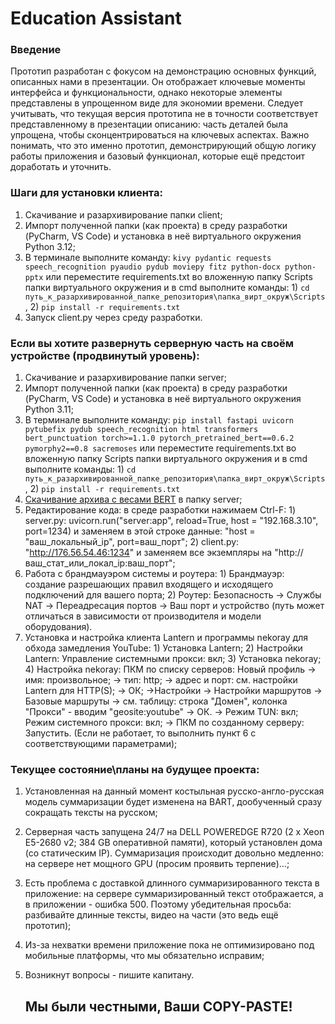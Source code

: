 # Education Assistant
### Введение
Прототип разработан с фокусом на демонстрацию основных функций, описанных нами в презентации. Он отображает ключевые моменты интерфейса и функциональности, однако некоторые элементы представлены в упрощенном виде для экономии времени. Следует учитывать, что текущая версия прототипа не в точности соответствует представленному в презентации описанию: часть деталей была упрощена, чтобы сконцентрироваться на ключевых аспектах. Важно понимать, что это именно прототип, демонстрирующий общую логику работы приложения и базовый функционал, которые ещё предстоит доработать и уточнить.

### Шаги для установки клиента:
1. Скачивание и разархивирование папки client;
2. Импорт полученной папки (как проекта) в среду разработки (PyCharm, VS Code) и установка в неё виртуального окружения Python 3.12;
3. В терминале выполните команду: `kivy pydantic requests speech_recognition pyaudio pydub moviepy fitz python-docx python-pptx` или переместите requirements.txt во вложенную папку Scripts папки виртуального окружения и в cmd выполните команды: 1) `cd путь_к_разархивированной_папке_репозитория\папка_вирт_окруж\Scripts`, 2) `pip install -r requirements.txt`
4. Запуск client.py через среду разработки.

### Если вы хотите развернуть серверную часть на своём устройстве (продвинутый уровень):
1. Скачивание и разархивирование папки server;
2. Импорт полученной папки (как проекта) в среду разработки (PyCharm, VS Code) и установка в неё виртуального окружения Python 3.11;
3. В терминале выполните команду: `pip install fastapi uvicorn pytubefix pydub speech_recognition html transformers bert_punctuation torch>=1.1.0 pytorch_pretrained_bert==0.6.2 pymorphy2==0.8 sacremoses` или переместите requirements.txt во вложенную папку Scripts папки виртуального окружения и в cmd выполните команды: 1) `cd путь_к_разархивированной_папке_репозитория\папка_вирт_окруж\Scripts`, 2) `pip install -r requirements.txt`
4. [Скачивание архива с весами BERT](https://drive.google.com/file/d/190dLqhRjqgNJLKBqz0OxQ3TzxSm5Qbfx) в папку server;
5. Редактирование кода: в среде разработки нажимаем Ctrl-F: 1) server.py: uvicorn.run("server:app", reload=True, host = "192.168.3.10", port=1234) и заменяем в этой строке данные: "host = "ваш_локальный_ip", port=ваш_порт";
                                                            2) client.py: "http://176.56.54.46:1234" и заменяем все экземпляры на "http://ваш_стат_или_локал_ip:ваш_порт";
6. Работа с брандмауэром системы и роутера: 1) Брандмауэр: создание разрешающих правил входящего и исходящего подключений для вашего порта;
                                            2) Роутер: Безопасность -> Службы NAT -> Переадресация портов -> Ваш порт и устройство (путь может отличаться в зависимости от производителя и модели оборудования).
7. Установка и настройка клиента Lantern и программы nekoray для обхода замедления YouTube: 1) Установка Lantern;
                                                                                            2) Настройки Lantern: Управление системными прокси: вкл;
                                                                                            3) Установка nekoray;
                                                                                            4) Настройка nekoray: ПКМ по списку серверов: Новый профиль -> имя: произвольное; -> тип: http; -> адрес и порт: см. настройки Lantern для HTTP(S); -> ОК;
                    ->Настройки -> Настройки маршрутов -> Базовые маршруты -> см. таблицу: строка "Домен", колонка "Прокси" - вводим "geosite:youtube" -> ОК.
                                                                                            -> Режим TUN: вкл; Режим системного прокси: вкл; -> ПКМ по созданному серверу: Запустить. (Если не работает, то выполнить пункт 6 с соответствующими параметрами);

### Текущее состояние\планы на будущее проекта: 
1. Установленная на данный момент костыльная русско-англо-русская модель суммаризации будет изменена на BART, дообученный сразу сокращать тексты на русском;
2. Серверная часть запущена 24/7 на DELL POWEREDGE R720 (2 x Xeon E5-2680 v2; 384 GB оперативной памяти), который установлен дома (со статическим IP). Cуммаризация происходит довольно медленно: на сервере нет мощного GPU (просим проявить терпение)...;
3. Есть проблема с доставкой длинного суммаризированного текста в приложение: на сервере суммаризированный текст отображается, а в приложении - ошибка 500. Поэтому убедительная просьба: разбивайте длинные тексты, видео на части (это ведь ещё прототип);
4. Из-за нехватки времени приложение пока не оптимизировано под мобильные платформы, что мы обязательно исправим;
5. Возникнут вопросы - пишите капитану.

     ## Мы были честными, Ваши COPY-PASTE!
